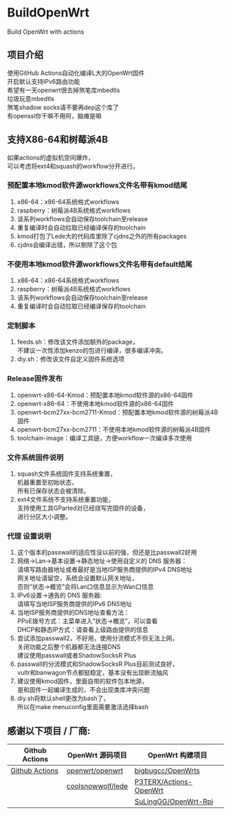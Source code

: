 # BuildOpenWrt
Build OpenWrt with actions

## 项目介绍
使用GitHub Actions自动化编译L大的OpenWrt固件  
开启默认支持IPv6路由功能  
希望有一天openwrt很去掉煞笔库mbedtls  
垃圾玩意mbedtls  
煞笔shadow socks请不要再dep这个库了  
有openssl你干嘛不用阿，脑瘫是嘛  

## 支持X86-64和树莓派4B
如果actions的虚拟机空间爆炸，  
可以考虑将ext4和squash的workflow分开进行。

### 预配置本地kmod软件源workflows文件名带有kmod结尾
1. x86-64：x86-64系统格式workflows
2. raspberry：树莓派4B系统格式workflows
3. 该系列workflows会自动保存toolchain至release
4. 重复编译时会自动拉取已经编译保存的toolchain  
5. kmod打包了Lede大的代码库里除了cjdns之外的所有packages  
6. cjdns会编译出错，所以剔除了这个包

### 不使用本地kmod软件源workflows文件名带有default结尾
1. x86-64：x86-64系统格式workflows
2. raspberry：树莓派4B系统格式workflows
3. 该系列workflows会自动保存toolchain至release
4. 重复编译时会自动拉取已经编译保存的toolchain

### 定制脚本
1. feeds.sh：修改该文件添加额外的package，  
不建议一次性添加kenzo的包进行编译，很多编译冲突。
2. diy.sh：修改该文件自定义固件系统选项

### Release固件发布
1. openwrt-x86-64-Kmod：预配置本地kmod软件源的x86-64固件
2. openwrt-x86-64：不使用本地kmod软件源的x86-64固件
3. openwrt-bcm27xx-bcm2711-Kmod：预配置本地kmod软件源的树莓派4B固件
4. openwrt-bcm27xx-bcm2711：不使用本地kmod软件源的树莓派4B固件
5. toolchain-image：编译工具链，方便workflow一次编译多次使用

### 文件系统固件说明
1. squash文件系统固件支持系统重置，  
  机器重置至初始状态，  
  所有已保存状态会被清除。
2. ext4文件系统不支持系统重置功能，  
  支持使用工具GParted对已经烧写完固件的设备，  
  进行分区大小调整。

### 代理 设置说明
1. 这个版本的passwall的适应性没以前的强，但还是比passwall2好用    
2. 网络->Lan->基本设置->静态地址->使用自定义的 DNS 服务器：  
  请填写路由器地址或者最好是当地ISP服务商提供的IPv4 DNS地址  
  网关地址请留空，系统会设置默认网关地址，  
  否则“状态->概览”会将Lan口信息显示为Wan口信息  
3. IPv6设置->通告的 DNS 服务器:  
  请填写当地ISP服务商提供的IPv6 DNS地址 
4. 当地ISP服务商提供的DNS地址查看方法：  
  PPoE拨号方式：主菜单进入“状态->概览”，可以查看  
  DHCP和静态IP方式：请查看上级路由提供的信息  
5. 尝试添加passwall2，不好用，使用分流模式不但无法上网，  
  关闭功能之后整个机器都无法连接DNS    
  建议使用passwall或者ShadowSocksR Plus  
6. passwall的分流模式和ShadowSocksR Plus目前测试良好，  
  vultr和banwagon节点都挺稳定，基本没有出现断流抽风  
7. 建议使用kmod固件，里面自带的软件包本地源，  
  是和固件一起编译生成的，不会出现类库冲突问题  
8. diy.sh将默认shell更改为bash了，  
  所以在make menuconfig里面需要激活选择bash  
  
  
  
  

## 感谢以下项目 / 厂商:

| Github Actions                                        | OpenWrt 源码项目                                             | OpenWrt 构建项目                                             | 
| ----------------------------------------------------- | ------------------------------------------------------------ | ------------------------------------------------------------ | 
| [Github Actions](https://github.com/features/actions) | [openwrt/openwrt](https://github.com/openwrt/openwrt/)       | [bigbugcc/OpenWrts](https://github.com/bigbugcc/OpenWrts) | 
|                                                       | [coolsnowwolf/lede](https://github.com/coolsnowwolf/lede)    | [P3TERX/Actions-OpenWrt](https://github.com/P3TERX/Actions-OpenWrt) | 
|                                                       |                                                              | [SuLingGG/OpenWrt-Rpi](https://github.com/SuLingGG/OpenWrt-Rpi) | 

